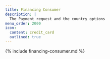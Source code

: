 ```yaml
---
title: Financing Consumer
description: |
  The Payment request and the country options
menu_order: 2000
icon:
  content: credit_card
  outlined: true
---
```


{% include financing-consumer.md %}
